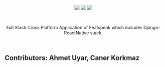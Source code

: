 
<p align="center">

<img src="https://img.shields.io/badge/build-success-brightgreen"/>

<img src="https://img.shields.io/badge/development-ongoing-brightgreen"/>
  
<img src="https://img.shields.io/badge/PRs-welcome-brightgreen.svg"/>
  

</p>

<br>

<p align= "center">
 Full Stack Cross Platform Application of Featspeak which includes Django-ReactNative stack.
  </p>
  
<br>

<h2> Contributors: Ahmet Uyar, Caner Korkmaz</h2>


